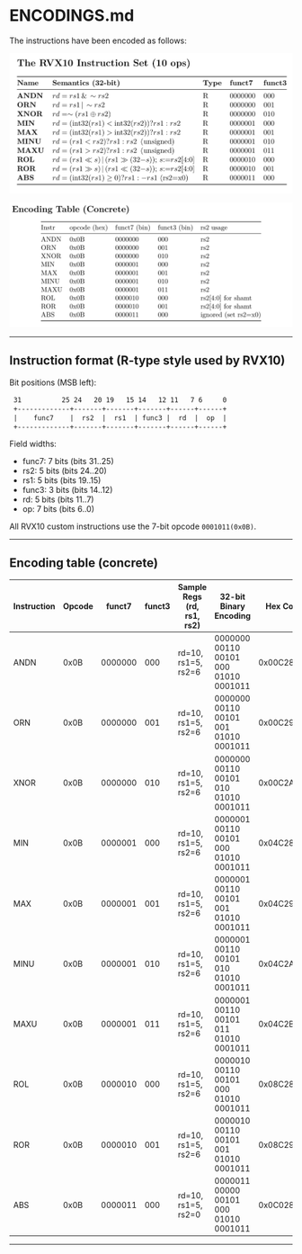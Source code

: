 # ENCODINGS.md

The instructions have been encoded as follows:

![RVX10 Instructions](RVX10/images/RVX10_Instructions.png)

![Encoding Table (Concrete)](RVX10/images/EncodingTable.png)

---

## Instruction format (R-type style used by RVX10)

Bit positions (MSB left):

```
 31          25 24   20 19   15 14   12 11   7 6     0
 +-------------+-------+-------+-------+------+------+
 |    func7    |  rs2  |  rs1  | func3 |  rd  |  op  |
 +-------------+-------+-------+-------+------+------+
```

Field widths:

* func7: 7 bits (bits 31..25)
* rs2:   5 bits (bits 24..20)
* rs1:   5 bits (bits 19..15)
* func3: 3 bits (bits 14..12)
* rd:    5 bits (bits 11..7)
* op:    7 bits (bits 6..0)

All RVX10 custom instructions use the 7-bit opcode `0001011(0x0B)`.

---

## Encoding table (concrete)

| Instruction | Opcode | funct7 | funct3 | Sample Regs (rd, rs1, rs2) | 32-bit Binary Encoding                         | Hex Code  | ALUControl | Description               |
|-------------|--------|--------|--------|----------------------------|------------------------------------------------|-----------|------------|---------------------------|
| ANDN        |  0x0B  |0000000 |  000   |    rd=10, rs1=5, rs2=6     | 0000000 00110 00101 000 01010 0001011          | 0x00C28A8B| 01000      | x10 = x5 & ~x6            |
| ORN         |  0x0B  |0000000 |  001   |    rd=10, rs1=5, rs2=6     | 0000000 00110 00101 001 01010 0001011          | 0x00C29A8B| 01001      | x10 = x5 | ~x6            |
| XNOR        |  0x0B  |0000000 |  010   |    rd=10, rs1=5, rs2=6     | 0000000 00110 00101 010 01010 0001011          | 0x00C2AA8B| 01010      | x10 = ~(x5 ^ x6)          |
| MIN         |  0x0B  |0000001 |  000   |    rd=10, rs1=5, rs2=6     | 0000001 00110 00101 000 01010 0001011          | 0x04C28A8B| 01011      | x10 = min(x5, x6)         |
| MAX         |  0x0B  |0000001 |  001   |    rd=10, rs1=5, rs2=6     | 0000001 00110 00101 001 01010 0001011          | 0x04C29A8B| 01100      | x10 = max(x5, x6)         |
| MINU        |  0x0B  |0000001 |  010   |    rd=10, rs1=5, rs2=6     | 0000001 00110 00101 010 01010 0001011          | 0x04C2AA8B| 01101      | x10 = minu(x5, x6)        |
| MAXU        |  0x0B  |0000001 |  011   |    rd=10, rs1=5, rs2=6     | 0000001 00110 00101 011 01010 0001011          | 0x04C2BA8B| 01110      | x10 = maxu(x5, x6)        |
| ROL         |  0x0B  |0000010 |  000   |    rd=10, rs1=5, rs2=6     | 0000010 00110 00101 000 01010 0001011          | 0x08C28A8B| 01111      | x10 = rol(x5, x6[4:0])    |
| ROR         |  0x0B  |0000010 |  001   |    rd=10, rs1=5, rs2=6     | 0000010 00110 00101 001 01010 0001011          | 0x08C29A8B| 10000      | x10 = ror(x5, x6[4:0])    |
| ABS         |  0x0B  |0000011 |  000   |    rd=10, rs1=5, rs2=0     | 0000011 00000 00101 000 01010 0001011          | 0x0C028A8B| 10001      | x10 = abs(x5)             |

---
